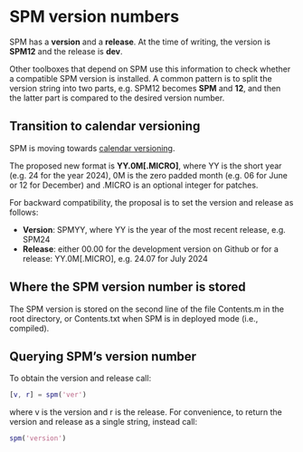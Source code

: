 # SPM version numbers
SPM has a **version** and a **release**. At the time of writing, the version is **SPM12** and the release is **dev**. 

Other toolboxes that depend on SPM use this information to check whether a compatible SPM version is installed. A common pattern is to split the version string into two parts, e.g. SPM12 becomes **SPM** and **12**, and then the latter part is compared to the desired version number.

## Transition to calendar versioning
SPM is moving towards [calendar versioning](https://calver.org/). 

The proposed new format is **YY.0M[.MICRO]**, where YY is the short year (e.g. 24 for the year 2024), 0M is the zero padded month (e.g. 06 for June or 12 for December) and .MICRO is an optional integer for patches.

For backward compatibility, the proposal is to set the version and release as follows:

-	**Version**: SPMYY, where YY is the year of the most recent release, e.g. SPM24 
-	**Release**: either 00.00 for the development version on Github or for a release: YY.0M[.MICRO], e.g. 24.07 for July 2024

## Where the SPM version number is stored
The SPM version is stored on the second line of the file Contents.m in the root directory, or Contents.txt when SPM is in deployed mode (i.e., compiled).

## Querying SPM’s version number
To obtain the version and release call:

```Matlab
[v, r] = spm('ver')
```

where v is the version and r is the release. For convenience, to return the version and release as a single string, instead call: 

```Matlab 
spm('version')
```
